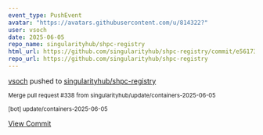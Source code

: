 ```yaml
---
event_type: PushEvent
avatar: "https://avatars.githubusercontent.com/u/814322?"
user: vsoch
date: 2025-06-05
repo_name: singularityhub/shpc-registry
html_url: https://github.com/singularityhub/shpc-registry/commit/e56173baa5208c9d0e723f5c6bf51565102f0977
repo_url: https://github.com/singularityhub/shpc-registry
---
```


<a href='https://github.com/vsoch' target='_blank'>vsoch</a> pushed to <a href='https://github.com/singularityhub/shpc-registry' target='_blank'>singularityhub/shpc-registry</a>

<small>Merge pull request #338 from singularityhub/update/containers-2025-06-05

[bot] update/containers-2025-06-05</small>

<a href='https://github.com/singularityhub/shpc-registry/commit/e56173baa5208c9d0e723f5c6bf51565102f0977' target='_blank'>View Commit</a>